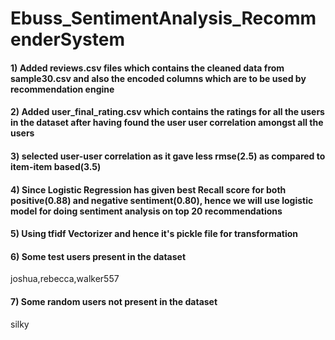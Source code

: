 # Ebuss_SentimentAnalysis_RecommenderSystem
#### 1) Added reviews.csv files which contains the cleaned data from sample30.csv and also the encoded columns which are to be used by recommendation engine
#### 2) Added user_final_rating.csv which contains the ratings for all the users in the dataset after having found the user user correlation amongst all the users
#### 3) selected user-user correlation as it gave less rmse(2.5) as compared to item-item based(3.5)
#### 4) Since Logistic Regression has given best Recall score for both positive(0.88) and negative sentiment(0.80), hence we will use logistic model for doing sentiment analysis on top 20 recommendations
#### 5) Using tfidf Vectorizer and hence it's pickle file for transformation

#### 6) Some test users present in the dataset
joshua,rebecca,walker557

#### 7) Some random users not present in the dataset
silky
